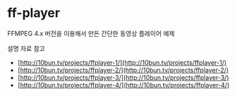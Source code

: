 # ff-player

FFMPEG 4.x 버전을 이용해서 만든 간단한 동영상 플레이어 예제

설명 자료 참고
* [http://10bun.tv/projects/ffplayer-1/](http://10bun.tv/projects/ffplayer-1/)
* [http://10bun.tv/projects/ffplayer-2/](http://10bun.tv/projects/ffplayer-2/)
* [http://10bun.tv/projects/ffplayer-3/](http://10bun.tv/projects/ffplayer-3/)
* [http://10bun.tv/projects/ffplayer-4/](http://10bun.tv/projects/ffplayer-4/)
